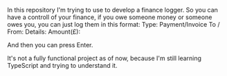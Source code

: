 In this repository I'm trying to use to develop a finance logger. So you can have a controll of your finance, if you owe someone money or someone owes you, you can just log them in this format:
Type: Payment/Invoice
To / From:
Details: 
Amount(£):

And then you can press Enter.

It's not a fully functional project as of now, because I'm still learning TypeScript and trying to understand it.